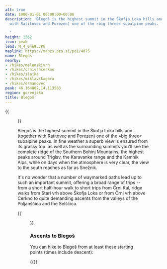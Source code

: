 ```yaml
---
alt: true
date: 1900-01-01 00:00:00+00:00
description: 'Blegoš is the highest summit in the Škofja Loka hills and (together
  with Ratitovec and Porezen) one of the »big three« subalpine peaks.

  '
height: 1562
icon: peak
lead: M_4_0469.JPG
maplink: https://mapzs.pzs.si/poi/4875
name: Blegos
nearby:
- /hikes/malenskivrh
- /hikes/crnivrhcerkno
- /hikes/slajka
- /hikes/miklavskagora
- /hikes/ermanovec
peak: 46.164802,14.113583
region: gorenjska
title: Blegoš
---
```

{{<figure src="M_4_0469.JPG">}}

Blegoš is the highest summit in the Škofja Loka hills and (together with Ratitovec and Porezen) one of the »big three« subalpine peaks. In fine weather a superb view is ensured from its grassy top: as well as the surrounding summits you\'ll see the complete ridge of the Southern Bohinj Mountains, the highest peaks around Triglav, the Karavanke range and the Kamnik Alps, while on days when the atmosphere is very clear, the view to the south reaches as far as Snežnik.

It\'s no wonder that a number of waymarked paths lead up to such an important summit, offering a broad range of trips -- from a short half-hour walk to short trips from Črni Kal, ridge walks from Stari vrh above Škofja Loka or from Črni vrh above Cerkno to quite demanding ascents from the valleys of the Poljanščica and the Selščica.

{{<figure src="Razgled_Blegos.jpg" caption="The view from Blegoš" caption-position="bottom">}}

### Ascents to Blegoš

You can hike to Blegoš from at least these starting points (times include descent):

{{<multipath-hike-short>}}

